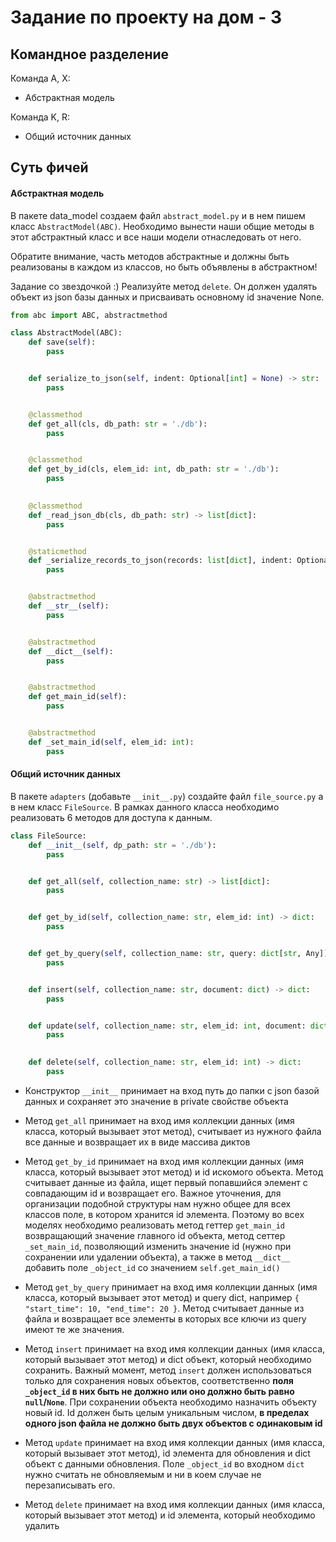 # Задание по проекту на дом - 3


## Командное разделение
Команда А, X:  
* Абстрактная модель

Команда K, R:  
* Общий источник данных

## Суть фичей

#### Абстрактная модель

В пакете data_model создаем файл `abstract_model.py` и в нем пишем класс `AbstractModel(ABC)`. Необходимо вынести наши общие методы в этот абстрактный класс и все наши модели отнаследовать от него.

Обратите внимание, часть методов абстрактные и должны быть реализованы в каждом из классов, но быть объявлены в абстрактном!

Задание со звездочкой :)
Реализуйте метод `delete`. Он должен удалять объект из json базы данных и присваивать основному id значение None.

```python
from abc import ABC, abstractmethod

class AbstractModel(ABC):
    def save(self):
        pass


    def serialize_to_json(self, indent: Optional[int] = None) -> str:
        pass


    @classmethod
    def get_all(cls, db_path: str = './db'):
        pass


    @classmethod
    def get_by_id(cls, elem_id: int, db_path: str = './db'):
        pass

    
    @classmethod
    def _read_json_db(cls, db_path: str) -> list[dict]:
        pass


    @staticmethod
    def _serialize_records_to_json(records: list[dict], indent: Optional[int] = None):
        pass


    @abstractmethod
    def __str__(self):
        pass


    @abstractmethod
    def __dict__(self):
        pass


    @abstractmethod
    def get_main_id(self):
        pass


    @abstractmethod
    def _set_main_id(self, elem_id: int):
        pass
```

#### Общий источник данных

В пакете `adapters` (добавьте `__init__.py`) создайте файл `file_source.py` а в нем класс `FileSource`. В рамках данного класса необходимо реализовать 6 методов для доступа к данным.

```python
class FileSource:
    def __init__(self, dp_path: str = './db'):
        pass


    def get_all(self, collection_name: str) -> list[dict]:
        pass


    def get_by_id(self, collection_name: str, elem_id: int) -> dict:
        pass


    def get_by_query(self, collection_name: str, query: dict[str, Any]) -> list[dict]:
        pass


    def insert(self, collection_name: str, document: dict) -> dict:
        pass


    def update(self, collection_name: str, elem_id: int, document: dict) -> dict:
        pass

    
    def delete(self, collection_name: str, elem_id: int) -> dict:
        pass
```

* Конструктор `__init__` принимает на вход путь до папки с json базой данных и сохраняет это значение в private свойстве объекта

* Метод `get_all` принимает на вход имя коллекции данных (имя класса, который вызывает этот метод), считывает из нужного файла все данные и возвращает их в виде массива диктов

* Метод `get_by_id` принимает на вход имя коллекции данных (имя класса, который вызывает этот метод) и id искомого объекта. Метод считывает данные из файла, ищет первый попавшийся элемент с совпадающим id и возвращает его. Важное уточнения, для организации подобной структуры нам нужно общее для всех классов поле, в котором хранится id элемента. Поэтому во всех моделях необходимо реализовать метод геттер `get_main_id` возвращающий значение главного id объекта, метод сеттер `_set_main_id`, позволяющий изменить значение id (нужно при сохранении или удалении объекта), а также в метод `__dict__` добавить поле `_object_id` со значением `self.get_main_id()`

* Метод `get_by_query` принимает на вход имя коллекции данных (имя класса, который вызывает этот метод) и query dict, например `{ "start_time": 10, "end_time": 20 }`. Метод считывает данные из файла и возвращает все элементы в которых все ключи из query имеют те же значения.

* Метод `insert` принимает на вход имя коллекции данных (имя класса, который вызывает этот метод) и dict объект, который необходимо сохранить. Важный момент, метод `insert` должен использоваться только для сохранения новых объектов, соответственно **поля `_object_id` в них быть не должно или оно должно быть равно `null`/`None`**. При сохранении объекта необходимо назначить объекту новый id. Id должен быть целым уникальным числом, **в пределах одного json файла не должно быть двух объектов с одинаковым id**

* Метод `update` принимает на вход имя коллекции данных (имя класса, который вызывает этот метод), id элемента для обновления и dict объект с данными обновления. Поле `_object_id` во входном `dict` нужно считать не обновляемым и ни в коем случае не перезаписывать его.

* Метод `delete` принимает на вход имя коллекции данных (имя класса, который вызывает этот метод) и id элемента, который необходимо удалить
